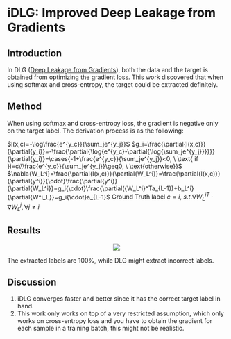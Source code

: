 # iDLG: Improved Deep Leakage from Gradients

## Introduction

In DLG ([Deep Leakage from Gradients](https://papers.nips.cc/paper/2019/file/60a6c4002cc7b29142def8871531281a-Paper.pdf)), both the data and the target is obtained from optimizing the gradient loss. This work discovered that when using softmax and cross-entropy, the target could be extracted definitely.

## Method

When using softmax and cross-entropy loss, the gradient is negative only on the target label. The derivation process is as the following:

$l(x,c)=-\log\frac{e^{y_c}}{\sum_je^{y_j}}$
$g_i=\frac{\partial{l(x,c)}}{\partial{y_i}}=-\frac{\partial{\log{e^{y_c}-\partial{\log{\sum_je^{y_j}}}}}}{\partial{y_i}}=\cases{-1+\frac{e^{y_c}}{\sum_je^{y_j}}<0, \ \text{ if }i=c\\\frac{e^{y_c}}{\sum_je^{y_j}}\geq0, \ \text{otherwise}}$
$\nabla{W_L^i}=\frac{\partial{l(x,c)}}{\partial{W_L^i}}=\frac{\partial{l(x,c)}}{\partial{y^i}}{\cdot}\frac{\partial{y^i}}{\partial{W_L^i}}=g_i{\cdot}\frac{\partial({W_L^i}^Ta_{L-1})+b_L^i}{\partial{W^i_L}}=g_i{\cdot}a_{L-1}$
$\text{Ground Truth label } c=i,\ s.t.\nabla{W_L^i}^T\cdot\nabla{W_L^j}, \forall{j{\neq}i}$

## Results

<p align="center">
  <img src="./figure/idlg-deep_leakage_from_gradients.png"><br>
</p>

The extracted labels are 100%, while DLG might extract incorrect labels.

## Discussion

1. iDLG converges faster and better since it has the correct target label in hand.
2. This work only works on top of a very restricted assumption, which only works on cross-entropy loss and you have to obtain the gradient for each sample in a training batch, this might not be realistic.
